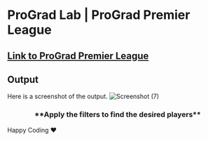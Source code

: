 # ProGrad Lab | ProGrad Premier League

## [Link to ProGrad Premier League](https://github.com/prograd-org/lab-prograd-premier-league)

## Output

Here is a screenshot of the output.
![Screenshot (7)](https://user-images.githubusercontent.com/81064540/158193491-a2221b37-633a-493e-a60c-a46bdfd31573.png)

<h3><center>**Apply the filters to find the desired players**</center></h3>
Happy Coding ❤️
